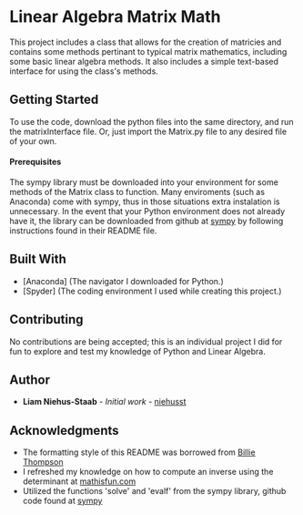 
# Linear Algebra Matrix Math

This project includes a class that allows for the creation of matricies and
contains some methods pertinant to typical matrix mathematics, including some
basic linear algebra methods. It also includes a simple text-based interface
for using the class's methods.

## Getting Started

To use the code, download the python files into the same directory, and run
the matrixInterface file. Or, just import the Matrix.py file to any desired
file of your own.

#### Prerequisites

The sympy library must be downloaded into your environment for some methods
of the Matrix class to function. Many enviroments (such as Anaconda) come with
sympy, thus in those situations extra instalation is unnecessary. In the event
that your Python environment does not already have it, the library can be
downloaded from github at [sympy](https://github.com/sympy/sympy) by following
instructions found in their README file.

## Built With

* [Anaconda] (The navigator I downloaded for Python.)
* [Spyder] (The coding environment I used while creating this project.)

## Contributing

No contributions are being accepted; this is an individual project I did for
fun to explore and test my knowledge of Python and Linear Algebra. 

## Author

* **Liam Niehus-Staab** - *Initial work* - [niehusst](https://github.com/niehusst)

## Acknowledgments

* The formatting style of this README was borrowed from [Billie Thompson](https://gist.github.com/PurpleBooth/109311bb0361f32d87a2#file-readme-template-md)
* I refreshed my knowledge on how to compute an inverse using the determinant at [mathisfun.com](https://www.mathsisfun.com/algebra/matrix-inverse-minors-cofactors-adjugate.html)
* Utilized the functions 'solve' and 'evalf' from the sympy library, github code found at [sympy](https://github.com/sympy/sympy)
